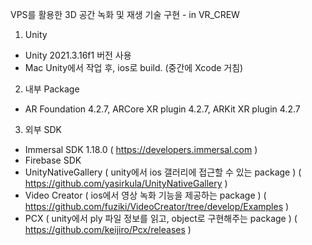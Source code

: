 VPS를 활용한 3D 공간 녹화 및 재생 기술 구현 - in VR_CREW

1.	Unity
- Unity 2021.3.16f1 버전 사용
- Mac Unity에서 작업 후, ios로 build. (중간에 Xcode 거침) 

2.	내부 Package
-	AR Foundation 4.2.7, ARCore XR plugin 4.2.7, ARKit XR plugin 4.2.7

3.	외부 SDK
- Immersal SDK 1.18.0 ( https://developers.immersal.com )
- Firebase SDK
- UnityNativeGallery ( unity에서 ios 갤러리에 접근할 수 있는 package )
( https://github.com/yasirkula/UnityNativeGallery )
- Video Creator ( ios에서 영상 녹화 기능을 제공하는 package )
( https://github.com/fuziki/VideoCreator/tree/develop/Examples ) 	
-	PCX ( unity에서 ply 파일 정보를 읽고, object로 구현해주는 package )
( https://github.com/keijiro/Pcx/releases )
